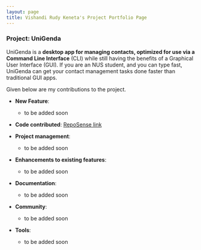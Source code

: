 ```yaml
---
layout: page
title: Vishandi Rudy Keneta's Project Portfolio Page
---
```


### Project: UniGenda

UniGenda is a **desktop app for managing contacts, optimized for use via a Command Line Interface** (CLI)
while still having the benefits of a Graphical User Interface (GUI). If you are an NUS student,
and you can type fast, UniGenda can get your contact management tasks done faster than traditional GUI apps.

Given below are my contributions to the project.

* **New Feature**: 
  * to be added soon

* **Code contributed**: [RepoSense link](https://nus-cs2103-ay2122s2.github.io/tp-dashboard/?search=vishandi&breakdown=true)

* **Project management**:
  * to be added soon

* **Enhancements to existing features**:
  * to be added soon
  
* **Documentation**:
  * to be added soon
  
* **Community**:
  * to be added soon
  
* **Tools**:
  * to be added soon

